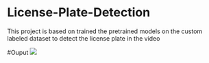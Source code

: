 # License-Plate-Detection
This project is based on trained the pretrained models on the custom labeled dataset to detect the license plate in the video

#Ouput
![](ouput.gif)
